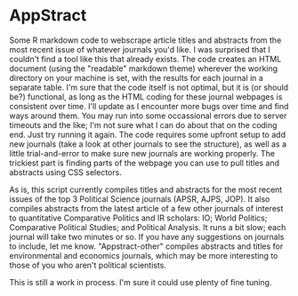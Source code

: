 # AppStract
Some R markdown code to webscrape article titles and abstracts from the most recent issue of whatever journals you'd like. I was surprised that I couldn't find a tool like this that already exists. The code creates an HTML document (using the "readable" markdown theme) wherever the working directory on your machine is set, with the results for each journal in a separate table. I'm sure that the code itself is not optimal, but it is (or should be?) functional, as long as the HTML coding for these journal webpages is consistent over time. I'll update as I encounter more bugs over time and find ways around them. You may run into some occassional errors due to server timeouts and the like; I'm not sure what I can do about that on the coding end. Just try running it again. The code requires some upfront setup to add new journals (take a look at other journals to see the structure), as well as a little trial-and-error to make sure new journals are working properly. The trickiest part is finding parts of the webpage you can use to pull titles and abstracts using CSS selectors.

As is, this script currently compiles titles and abstracts for the most recent issues of the top 3 Political Science journals (APSR, AJPS, JOP). It also compiles abstracts from the latest article of a few other journals of interest to quantitative Comparative Politics and IR scholars: IO; World Politics; Comparative Political Studies; and Political Analysis. It runs a bit slow; each journal will take two minutes or so. If you have any suggestions on journals to include, let me know. "Appstract-other" compiles abstracts and titles for environmental and economics journals, which may be more interesting to those of you who aren't political scientists.

This is still a work in process. I'm sure it could use plenty of fine tuning.
